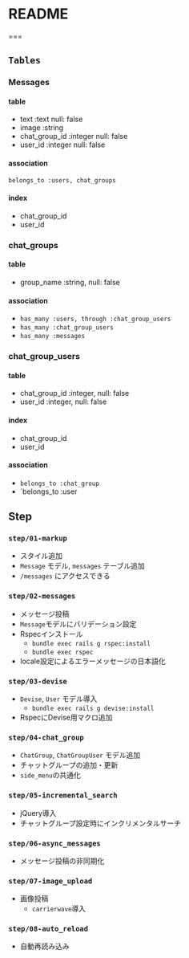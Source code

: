 # README
===

## `Tables`

### Messages

#### table

- text :text null: false
- image :string
- chat_group_id :integer null: false
- user_id :integer null: false

#### association

`belongs_to :users, chat_groups `

#### index

- chat_group_id
- user_id

### chat_groups

#### table

- group_name :string, null: false

#### association

- `has_many :users, through :chat_group_users`
- `has_many :chat_group_users`
- `has_many :messages`

### chat_group_users

#### table

- chat_group_id :integer, null: false
- user_id :integer, null: false

#### index

- chat_group_id
- user_id

#### association

- `belongs_to :chat_group`
- `belongs_to :user

## Step

### `step/01-markup`

- スタイル追加
- `Message` モデル, `messages` テーブル追加
- `/messages` にアクセスできる

### `step/02-messages`

- メッセージ投稿
- `Message`モデルにバリデーション設定
- Rspecインストール
  - `bundle exec rails g rspec:install`
  - `bundle exec rspec`
- locale設定によるエラーメッセージの日本語化

### `step/03-devise`

- `Devise`, `User` モデル導入
  - `bundle exec rails g devise:install`
- RspecにDevise用マクロ追加

### `step/04-chat_group`

- `ChatGroup`, `ChatGroupUser` モデル追加
- チャットグループの追加・更新
- `side_menu`の共通化

### `step/05-incremental_search`

- jQuery導入
- チャットグループ設定時にインクリメンタルサーチ

### `step/06-async_messages`

- メッセージ投稿の非同期化

### `step/07-image_upload`

- 画像投稿
  - `carrierwave`導入

### `step/08-auto_reload`

- 自動再読み込み
